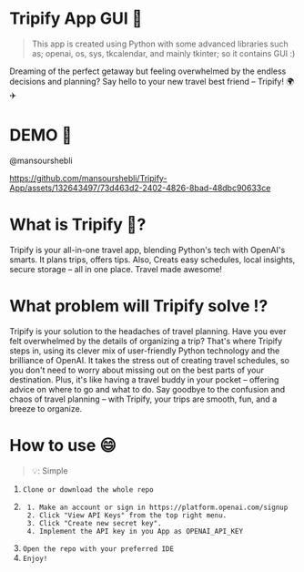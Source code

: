 # **Tripify App GUI 📱**
> This app is created using Python with some advanced libraries such as; openai, os, sys, tkcalendar, and mainly tkinter; so it contains GUI :)

<p>Dreaming of the perfect getaway but feeling overwhelmed by the endless decisions and planning? Say hello to your new travel best friend – Tripify! 🌍✈️</p>

# **DEMO 🧪**

@mansourshebli

https://github.com/mansourshebli/Tripify-App/assets/132643497/73d463d2-2402-4826-8bad-48dbc90633ce



# **What is Tripify 🤔?** 
<p>Tripify is your all-in-one travel app, blending Python's tech with OpenAI's smarts. It plans trips, offers tips. Also, Creats easy schedules, local insights, secure storage – all in one place. Travel made awesome!</p> 

# **What problem will Tripify solve ⁉️**
<p>Tripify is your solution to the headaches of travel planning. Have you ever felt overwhelmed by the details of organizing a trip? That's where Tripify steps in, using its clever mix of user-friendly Python technology and the brilliance of OpenAI. It takes the stress out of creating travel schedules, so you don't need to worry about missing out on the best parts of your destination. Plus, it's like having a travel buddy in your pocket – offering advice on where to go and what to do. Say goodbye to the confusion and chaos of travel planning – with Tripify, your trips are smooth, fun, and a breeze to organize.</p>

# **How to use 😄**
> 💡: Simple

1. ``` Clone or download the whole repo  ```
2. ```
    1. Make an account or sign in https://platform.openai.com/signup
    2. Click "View API Keys" from the top right menu.
    3. Click "Create new secret key".
    4. Implement the API key in you App as OPENAI_API_KEY
   ```
3. ``` Open the repo with your preferred IDE ```
4. ``` Enjoy! ```




